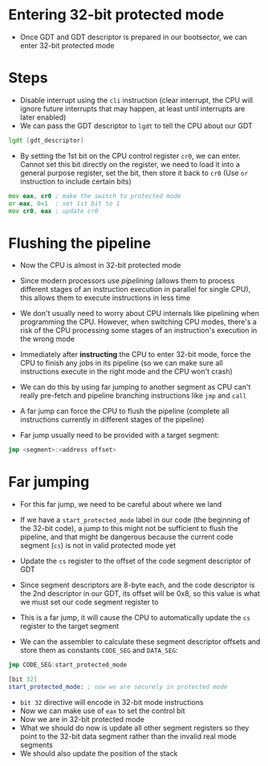 # Entering 32-bit protected mode

- Once GDT and GDT descriptor is prepared in our bootsector, we can enter 32-bit protected mode

# Steps

- Disable interrupt using the `cli` instruction (clear interrupt, the CPU will ignore future interrupts that may happen, at least until interrupts are later enabled)
- We can pass the GDT descriptor to `lgdt` to tell the CPU about our GDT
```asm
lgdt [gdt_descriptor]
```

- By setting the 1st bit on the CPU control register `cr0`, we can enter. Cannot set this bit directly on the register, we need to load it into a general purpose register, set the bit, then store it back to `cr0` (Use `or` instruction to include certain bits)
```asm
mov eax, cr0 ; make the switch to protected mode
or eax, 0x1  ; set 1st bit to 1
mov cr0, eax ; update cr0
```

# Flushing the pipeline

- Now the CPU is almost in 32-bit protected mode
- Since modern processors use *pipelining* (allows them to process different stages of an instruction execution in parallel for single CPU), this allows them to execute instructions in less time
- We don't usually need to worry about CPU internals like pipelining when programming the CPU. However, when switching CPU modes, there's a risk of the CPU processing some stages of an instruction's execution in the wrong mode

- Immediately after **instructing** the CPU to enter 32-bit mode, force the CPU to finish any jobs in its pipeline (so we can make sure all instructions execute in the right mode and the CPU won't crash)
- We can do this by using far jumping to another segment as CPU can't really pre-fetch and pipeline branching instructions like `jmp` and `call`
- A far jump can force the CPU to flush the pipeline (complete all instructions currently in different stages of the pipeline)
- Far jump usually need to be provided with a target segment:
```asm
jmp <segment>:<address offset>
```

# Far jumping

- For this far jump, we need to be careful about where we land
- If we have a `start_protected_mode` label in our code (the beginning of the 32-bit code), a jump to this might not be sufficient to flush the pipeline, and that might be dangerous because the current code segment (`cs`) is not in valid protected mode yet

- Update the `cs` register to the offset of the code segment descriptor of GDT
- Since segment descriptors are 8-byte each, and the code descriptor is the 2nd descriptor in our GDT, its offset will be 0x8, so this value is what we must set our code segment register to
- This is a far jump, it will cause the CPU to automatically update the `cs` register to the target segment

- We can the assembler to calculate these segment descriptor offsets and store them as constants `CODE_SEG` and `DATA_SEG`:
```asm
jmp CODE_SEG:start_protected_mode

[bit 32]
start_protected_mode: ; now we are securely in protected mode
```

- `bit 32` directive will encode in 32-bit mode instructions
- Now we can make use of `eax` to set the control bit
- Now we are in 32-bit protected mode
- What we should do now is update all other segment registers so they point to the 32-bit data segment rather than the invalid real mode segments
- We should also update the position of the stack
